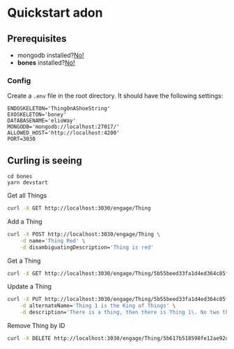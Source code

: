 # Quickstart adon
## Prerequisites
- mongodb installed?[No!](https://elioway.gitlab.io/eliothing/bones/mongo-db.html)
- **bones** installed?[No!](https://elioway.gitlab.io/eliothing/bones/installing.html)
### Config
Create a `.env` file in the root directory. It should have the following settings:
```
ENDOSKELETON='ThingOnAShoeString'
EXOSKELETON='boney'
DATABASENAME='elioWay'
MONGODB='mongodb://localhost:27017/'
ALLOWED_HOST='http://localhost:4200'
PORT=3030
```
## Curling is seeing
```
cd bones
yarn devstart
```
Get all Things
```bash
curl -X GET http://localhost:3030/engage/Thing
```
Add a Thing
```bash
curl -X POST http://localhost:3030/engage/Thing \
    -d name='Thing Red' \
    -d disambiguatingDescription='Thing is red'
```
Get a Thing
```bash
curl -X GET http://localhost:3030/engage/Thing/5b55beed33fa1d4ed364c85f
```
Update a Thing
```bash
curl -X PUT http://localhost:3030/engage/Thing/5b55beed33fa1d4ed364c85f \
    -d alternateName='Thing 1 is the King of Things' \
    -d description='There is a thing, then there is Thing 1\. No two things are the same. Thing 1 is best.'
```
Remove Thing by ID
```bash
curl -X DELETE http://localhost:3030/engage/Thing/5b617b518598fe12ae92d634
```
